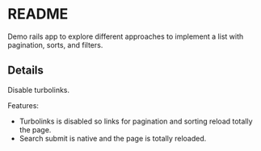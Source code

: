 # README

Demo rails app to explore different approaches to implement a list with pagination, sorts, and filters.

## Details

Disable turbolinks.

Features:
- Turbolinks is disabled so links for pagination and sorting reload totally the page.
- Search submit is native and the page is totally reloaded.

